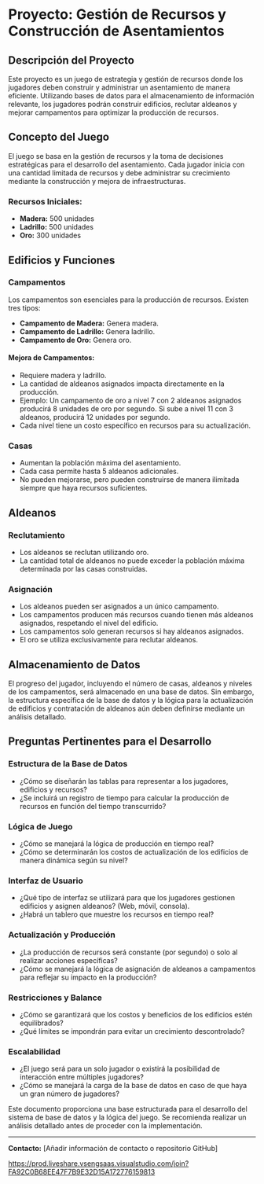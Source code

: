 # Proyecto: Gestión de Recursos y Construcción de Asentamientos

## Descripción del Proyecto

Este proyecto es un juego de estrategia y gestión de recursos donde los jugadores deben construir y administrar un asentamiento de manera eficiente. Utilizando bases de datos para el almacenamiento de información relevante, los jugadores podrán construir edificios, reclutar aldeanos y mejorar campamentos para optimizar la producción de recursos.

## Concepto del Juego

El juego se basa en la gestión de recursos y la toma de decisiones estratégicas para el desarrollo del asentamiento. Cada jugador inicia con una cantidad limitada de recursos y debe administrar su crecimiento mediante la construcción y mejora de infraestructuras.

### Recursos Iniciales:
- **Madera:** 500 unidades
- **Ladrillo:** 500 unidades
- **Oro:** 300 unidades

## Edificios y Funciones

### Campamentos
Los campamentos son esenciales para la producción de recursos. Existen tres tipos:
- **Campamento de Madera:** Genera madera.
- **Campamento de Ladrillo:** Genera ladrillo.
- **Campamento de Oro:** Genera oro.

#### Mejora de Campamentos:
- Requiere madera y ladrillo.
- La cantidad de aldeanos asignados impacta directamente en la producción.
- Ejemplo: Un campamento de oro a nivel 7 con 2 aldeanos asignados producirá 8 unidades de oro por segundo. Si sube a nivel 11 con 3 aldeanos, producirá 12 unidades por segundo.
- Cada nivel tiene un costo específico en recursos para su actualización.

### Casas
- Aumentan la población máxima del asentamiento.
- Cada casa permite hasta 5 aldeanos adicionales.
- No pueden mejorarse, pero pueden construirse de manera ilimitada siempre que haya recursos suficientes.

## Aldeanos

### Reclutamiento
- Los aldeanos se reclutan utilizando oro.
- La cantidad total de aldeanos no puede exceder la población máxima determinada por las casas construidas.

### Asignación
- Los aldeanos pueden ser asignados a un único campamento.
- Los campamentos producen más recursos cuando tienen más aldeanos asignados, respetando el nivel del edificio.
- Los campamentos solo generan recursos si hay aldeanos asignados.
- El oro se utiliza exclusivamente para reclutar aldeanos.

## Almacenamiento de Datos

El progreso del jugador, incluyendo el número de casas, aldeanos y niveles de los campamentos, será almacenado en una base de datos. Sin embargo, la estructura específica de la base de datos y la lógica para la actualización de edificios y contratación de aldeanos aún deben definirse mediante un análisis detallado.

## Preguntas Pertinentes para el Desarrollo

### Estructura de la Base de Datos
- ¿Cómo se diseñarán las tablas para representar a los jugadores, edificios y recursos?
- ¿Se incluirá un registro de tiempo para calcular la producción de recursos en función del tiempo transcurrido?

### Lógica de Juego
- ¿Cómo se manejará la lógica de producción en tiempo real?
- ¿Cómo se determinarán los costos de actualización de los edificios de manera dinámica según su nivel?

### Interfaz de Usuario
- ¿Qué tipo de interfaz se utilizará para que los jugadores gestionen edificios y asignen aldeanos? (Web, móvil, consola).
- ¿Habrá un tablero que muestre los recursos en tiempo real?

### Actualización y Producción
- ¿La producción de recursos será constante (por segundo) o solo al realizar acciones específicas?
- ¿Cómo se manejará la lógica de asignación de aldeanos a campamentos para reflejar su impacto en la producción?

### Restricciones y Balance
- ¿Cómo se garantizará que los costos y beneficios de los edificios estén equilibrados?
- ¿Qué límites se impondrán para evitar un crecimiento descontrolado?

### Escalabilidad
- ¿El juego será para un solo jugador o existirá la posibilidad de interacción entre múltiples jugadores?
- ¿Cómo se manejará la carga de la base de datos en caso de que haya un gran número de jugadores?

Este documento proporciona una base estructurada para el desarrollo del sistema de base de datos y la lógica del juego. Se recomienda realizar un análisis detallado antes de proceder con la implementación.

---

**Contacto:** [Añadir información de contacto o repositorio GitHub]

https://prod.liveshare.vsengsaas.visualstudio.com/join?FA92C0B68EE47F7B9E32D15A172776159813
